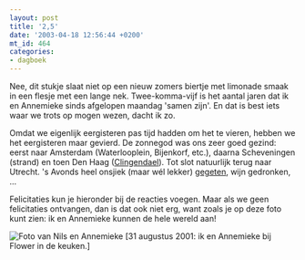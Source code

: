 ```yaml
---
layout: post
title: '2,5'
date: '2003-04-18 12:56:44 +0200'
mt_id: 464
categories:
- dagboek
---
```

Nee, dit stukje slaat niet op een nieuw zomers biertje met limonade smaak in een flesje met een lange nek. Twee-komma-vijf is het aantal jaren dat ik en Annemieke sinds afgelopen maandag 'samen zijn'. En dat is best iets waar we trots op mogen wezen, dacht ik zo.

Omdat we eigenlijk eergisteren pas tijd hadden om het te vieren, hebben we het eergisteren maar gevierd. De zonnegod was ons zeer goed gezind: eerst naar Amsterdam (Waterlooplein, Bijenkorf, etc.), daarna Scheveningen (strand) en toen Den Haag (<a href="http://home.residentie.net/~schram-12/cling.htm">Clingendael</a>). Tot slot natuurlijk terug naar Utrecht. 's Avonds heel onsjiek (maar w&eacute;l lekker) <a href="http://www.jolide.nl/">gegeten</a>, wijn gedronken, ...

Felicitaties kun je hieronder bij de reacties voegen. Maar als we geen felicitaties ontvangen, dan is dat ook niet erg, want zoals je op deze foto kunt zien: ik en Annemieke kunnen de hele wereld aan!

<img title="Nils en Annemieke" alt="Foto van Nils en Annemieke" src="http://www.breun.nl/images/20010831breunenanne.jpg">
[31 augustus 2001: ik en Annemieke bij Flower in de keuken.]
